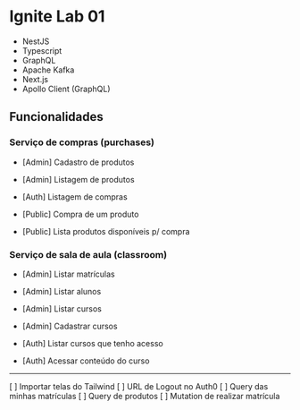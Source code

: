 # Ignite Lab 01

- NestJS
- Typescript
- GraphQL
- Apache Kafka
- Next.js
- Apollo Client (GraphQL)

## Funcionalidades

### Serviço de compras (purchases)

- [Admin] Cadastro de produtos
- [Admin] Listagem de produtos

- [Auth] Listagem de compras

- [Public] Compra de um produto
- [Public] Lista produtos disponíveis p/ compra

### Serviço de sala de aula (classroom)

- [Admin] Listar matrículas
- [Admin] Listar alunos
- [Admin] Listar cursos
- [Admin] Cadastrar cursos

- [Auth] Listar cursos que tenho acesso
- [Auth] Acessar conteúdo do curso

----------------------------------------------------------------

[ ] Importar telas do Tailwind
[ ] URL de Logout no Auth0
[ ] Query das minhas matrículas
[ ] Query de produtos
[ ] Mutation de realizar matrícula
